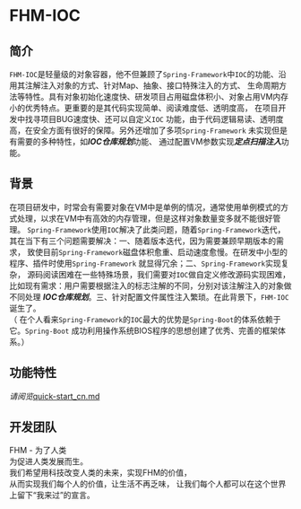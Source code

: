 # FHM-IOC

## 简介

`FHM-IOC`是轻量级的对象容器，他不但兼顾了`Spring-Framework`中`IOC`的功能、沿用其注解注入对象的方式、针对Map、抽象、接口特殊注入的方式、
生命周期方法等特性。具有对象初始化速度快、研发项目占用磁盘体积小、对象占用VM内存小的优秀特点。更重要的是其代码实现简单、阅读难度低、透明度高，
在项目开发中找寻项目BUG速度快、还可以自定义`IOC`
功能，由于代码逻辑易读、透明度高，在安全方面有很好的保障。另外还增加了多项`Spring-Framework`
未实现但是有需要的多种特性，如***IOC仓库规划***功能、 通过配置VM参数实现***定点扫描注入***功能。

## 背景

在项目研发中，时常会有需要对象在VM中是单例的情况，通常使用单例模式的方式处理，以求在VM中有高效的内存管理，但是这样对象数量变多就不能很好管理。
`Spring-Framework`使用`IOC`解决了此类问题，随着`Spring-Framework`迭代，其在当下有三个问题需要解决：一、随着版本迭代，因为需要兼顾早期版本的需求，
致使目前`Spring-Framework`磁盘体积愈重、启动速度愈慢。在研发中小型的程序、插件时使用`Spring-Framework`
就显得冗余；二、`Spring-Framework`实现复杂，
源码阅读困难在一些特殊场景，我们需要对`IOC`做自定义修改源码实现困难，比如现有需求：用户需要根据注入的标志注解的不同，分别对该注解注入的对象做不同处理
***IOC仓库规划***。三、针对配置文件属性注入繁琐。在此背景下，`FHM-IOC`诞生了。\
（ 在个人看来`Spring-Framework`的`IOC`最大的优势是`Spring-Boot`的体系依赖于它。`Spring-Boot`
成功利用操作系统BIOS程序的思想创建了优秀、完善的框架体系。）

## 功能特性

_请阅览_[quick-start_cn.md](quick-start_cn.md)

## 开发团队

FHM - 为了人类  
为促进人类发展而生。  
我们希望用科技改变人类的未来，实现FHM的价值，  
从而实现我们每个人的价值，让生活不再乏味，
让我们每个人都可以在这个世界上留下“我来过”的宣言。


